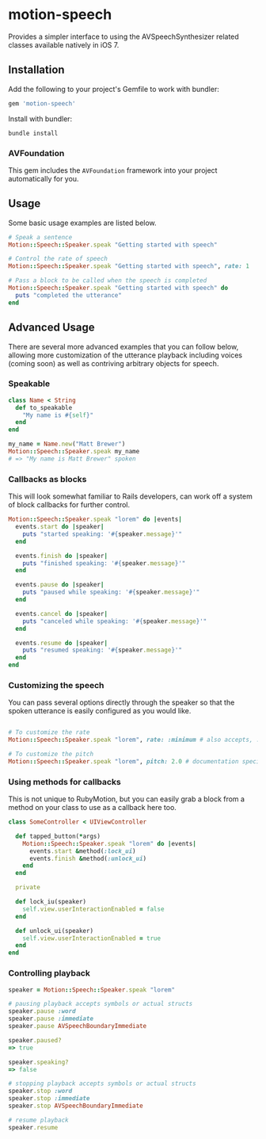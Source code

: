 # motion-speech
Provides a simpler interface to using the AVSpeechSynthesizer related classes available natively in iOS 7.

## Installation

Add the following to your project's Gemfile to work with bundler:

```ruby
gem 'motion-speech'
```

Install with bundler:

```shell
bundle install
```

### AVFoundation
This gem includes the `AVFoundation` framework into your project automatically for you.

## Usage
Some basic usage examples are listed below.

```ruby
# Speak a sentence
Motion::Speech::Speaker.speak "Getting started with speech"

# Control the rate of speech
Motion::Speech::Speaker.speak "Getting started with speech", rate: 1

# Pass a block to be called when the speech is completed
Motion::Speech::Speaker.speak "Getting started with speech" do
  puts "completed the utterance"
end
```

## Advanced Usage
There are several more advanced examples that you can follow below, allowing more customization of the utterance playback including voices (coming soon) as well as contriving arbitrary objects for speech.

### Speakable

```ruby
class Name < String
  def to_speakable
    "My name is #{self}"
  end
end

my_name = Name.new("Matt Brewer")
Motion::Speech::Speaker.speak my_name
# => "My name is Matt Brewer" spoken
```

### Callbacks as blocks
This will look somewhat familiar to Rails developers, can work off a system of block callbacks for further control.

```ruby
Motion::Speech::Speaker.speak "lorem" do |events|
  events.start do |speaker|
    puts "started speaking: '#{speaker.message}'"
  end

  events.finish do |speaker|
    puts "finished speaking: '#{speaker.message}'"
  end

  events.pause do |speaker|
    puts "paused while speaking: '#{speaker.message}'"
  end

  events.cancel do |speaker|
    puts "canceled while speaking: '#{speaker.message}'"
  end

  events.resume do |speaker|
    puts "resumed speaking: '#{speaker.message}'"
  end
end
```

### Customizing the speech
You can pass several options directly through the speaker so that the spoken utterance is easily configured as you would like.

```ruby

# To customize the rate
Motion::Speech::Speaker.speak "lorem", rate: :minimum # also accepts, :maximum, :default and any float between 0..1

# To customize the pitch
Motion::Speech::Speaker.speak "lorem", pitch: 2.0 # documentation specifies between 0.5 and 2.0, default being 1.0

```


### Using methods for callbacks
This is not unique to RubyMotion, but you can easily grab a block from a method on your class to use as a callback here too.

```ruby
class SomeController < UIViewController

  def tapped_button(*args)
    Motion::Speech::Speaker.speak "lorem" do |events|
      events.start &method(:lock_ui)
      events.finish &method(:unlock_ui)
    end
  end

  private

  def lock_iu(speaker)
    self.view.userInteractionEnabled = false
  end

  def unlock_ui(speaker)
    self.view.userInteractionEnabled = true
  end
end
```

### Controlling playback

```ruby
speaker = Motion::Speech::Speaker.speak "lorem"

# pausing playback accepts symbols or actual structs
speaker.pause :word
speaker.pause :immediate
speaker.pause AVSpeechBoundaryImmediate

speaker.paused?
=> true

speaker.speaking?
=> false

# stopping playback accepts symbols or actual structs
speaker.stop :word
speaker.stop :immediate
speaker.stop AVSpeechBoundaryImmediate

# resume playback
speaker.resume
```
